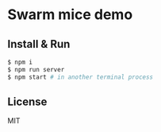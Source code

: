 # Swarm mice demo

## Install & Run
```bash
$ npm i
$ npm run server
$ npm start # in another terminal process
```

## License
MIT

